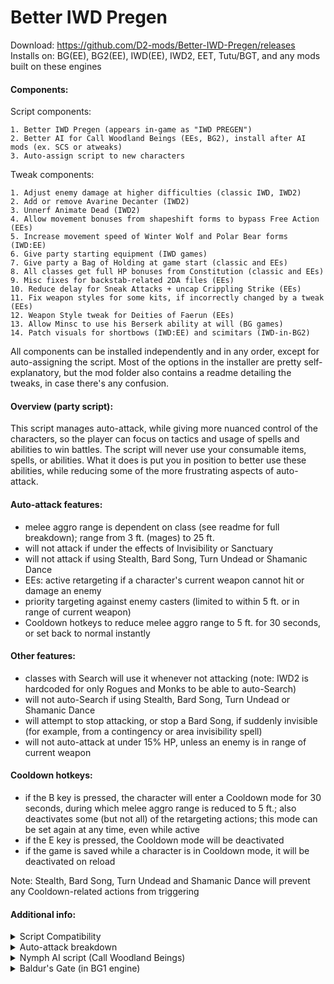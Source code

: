 # Better IWD Pregen
Download: https://github.com/D2-mods/Better-IWD-Pregen/releases  
Installs on: BG(EE), BG2(EE), IWD(EE), IWD2, EET, Tutu/BGT, and any mods built on these engines

#### Components:
Script components:
  ```
1. Better IWD Pregen (appears in-game as "IWD PREGEN")
2. Better AI for Call Woodland Beings (EEs, BG2), install after AI mods (ex. SCS or atweaks)
3. Auto-assign script to new characters
  ```
Tweak components:
  ```
1. Adjust enemy damage at higher difficulties (classic IWD, IWD2)
2. Add or remove Avarine Decanter (IWD2)
3. Unnerf Animate Dead (IWD2)
4. Allow movement bonuses from shapeshift forms to bypass Free Action (EEs)
5. Increase movement speed of Winter Wolf and Polar Bear forms (IWD:EE)
6. Give party starting equipment (IWD games)
7. Give party a Bag of Holding at game start (classic and EEs)
8. All classes get full HP bonuses from Constitution (classic and EEs)
9. Misc fixes for backstab-related 2DA files (EEs)
10. Reduce delay for Sneak Attacks + uncap Crippling Strike (EEs)
11. Fix weapon styles for some kits, if incorrectly changed by a tweak (EEs)
12. Weapon Style tweak for Deities of Faerun (EEs)
13. Allow Minsc to use his Berserk ability at will (BG games)
14. Patch visuals for shortbows (IWD:EE) and scimitars (IWD-in-BG2)
  ```
All components can be installed independently and in any order, except for auto-assigning the script. Most of the options in the installer are pretty self-explanatory, but the mod folder also contains a readme detailing the tweaks, in case there's any confusion.

#### Overview (party script):
This script manages auto-attack, while giving more nuanced control of the characters, so the player can focus on tactics and usage of spells and abilities to win battles. The script will never use your consumable items, spells, or abilities. What it does is put you in position to better use these abilities, while reducing some of the more frustrating aspects of auto-attack.

#### Auto-attack features:
- melee aggro range is dependent on class (see readme for full breakdown); range from 3 ft. (mages) to 25 ft.
- will not attack if under the effects of Invisibility or Sanctuary
- will not attack if using Stealth, Bard Song, Turn Undead or Shamanic Dance
- EEs: active retargeting if a character's current weapon cannot hit or damage an enemy
- priority targeting against enemy casters (limited to within 5 ft. or in range of current weapon)
- Cooldown hotkeys to reduce melee aggro range to 5 ft. for 30 seconds, or set back to normal instantly

#### Other features:
- classes with Search will use it whenever not attacking (note: IWD2 is hardcoded for only Rogues and Monks to be able to auto-Search)
- will not auto-Search if using Stealth, Bard Song, Turn Undead or Shamanic Dance
- will attempt to stop attacking, or stop a Bard Song, if suddenly invisible (for example, from a contingency or area invisibility spell)
- will not auto-attack at under 15% HP, unless an enemy is in range of current weapon

#### Cooldown hotkeys:
- if the B key is pressed, the character will enter a Cooldown mode for 30 seconds, during which melee aggro range is reduced to 5 ft.; also deactivates some (but not all) of the retargeting actions; this mode can be set again at any time, even while active
- if the E key is pressed, the Cooldown mode will be deactivated
- if the game is saved while a character is in Cooldown mode, it will be deactivated on reload

Note: Stealth, Bard Song, Turn Undead and Shamanic Dance will prevent any Cooldown-related actions from triggering

#### Additional info:
<details>
  <summary>Script Compatibility</summary>
  
#### Info:
EEs: BG:EE, BG2:EE, IWD:EE, EET (tested on v2.5/v2.6)  
Classic: BG1, BG2, IWD, IWD2 (tested with GOG versions)

Also compatible with any BG2 conversion mods (ex. BGT or Classic Adventures).

Classic BG2 engine:  
TobEx (v26/v28): Compatibility issues should be fixed (v3.7 and later).  
TobEx Afterlife: Use v29.10 or later. (http://www.shsforums.net/files/file/1274-tobex-afterlife)  
Improved GUI mod: Use v5.1 or later. (http://www.shsforums.net/files/file/1265-bg2-improved-gui)

NOTE: I'm not 100% sure the scripts work with expansionless versions of the classic games.
  
</details>
<details>
  <summary>Auto-attack breakdown</summary>
  
#### BG(EE), BG2(EE), IWD(EE):
  ```
Class: Fighter, Ranger, Paladin, including any multiclass combinations
	Conditions (one must be met to auto-attack)
	1. Enemy is within range of the currently equipped weapon
	2. Enemy is within 25 ft.
	3. Attacked by enemy

Class: Kensai, Monk, Shapeshift/Polymorph (without Fighter levels)
	Conditions (one must be met to auto-attack)
	1. Enemy is within range of the currently equipped weapon
	2. Enemy is within 18 ft.
	3. Attacked by enemy

Class: Cleric, Druid, Shaman, Thief, Bard, Cleric/Thief
	Conditions (one must be met to auto-attack)
	1. Enemy is within range of the currently equipped weapon
	2. Enemy is within 12 ft.

Class: Mage, Sorcerer, Mage/Thief, Cleric/Mage
	Conditions (one must be met to auto-attack)
	1. Enemy is within range of the currently equipped weapon
	2. Enemy is within 3 ft.
	3. If THAC0 is less than 5, will attack if enemy is within 12 ft.
  ```

#### IWD2:
  ```
Class: Fighter, Ranger, Paladin or Barbarian (single-class or multiclass with 3+ levels)
	Conditions (one must be met to auto-attack)
	1. Enemy is within range of the currently equipped weapon
	2. Enemy is within 25 ft.
	3. Attacked by enemy

Class: Monk (Level 9+), Wild Shape/Tenser's/Iron Body (without 3+ warrior levels)
	Conditions (one must be met to auto-attack)
	1. Enemy is within range of the currently equipped weapon
	2. Enemy is within 18 ft.
	3. Attacked by enemy

Class: Cleric, Druid, Monk, Thief or Bard, including multiclass with Wizard or Sorcerer
	Conditions (one must be met to auto-attack)
	1. Enemy is within range of the currently equipped weapon
	2. Enemy is within 12 ft.

Class: Wizard or Sorcerer
	Conditions (one must be met to auto-attack)
	1. Enemy is within range of the currently equipped weapon
	2. Enemy is within 3 ft.
  ```
  
</details>
<details>
  <summary>Nymph AI script (Call Woodland Beings)</summary>
  
#### Option 1 - Revised script:
- smarter spellcasting (better targeting and not as wasteful)
- won't cast statuses on undead or enemies with high magic resist
- will teleport to catch up with the party (i.e. while traveling with Boots of Speed)
- is more cautious at low HP if it has spells remaining
- will not attack or cast spells at enemies if invisible
- Cooldown hotkeys to delay spellcasting

Compatible with EEs and original BG2 engine.  
Not compatible with atweaks PnP Fey (will be skipped during installation).

> DDoor: As in the unmodded script, the nymph may use Dimension Door at will if conditions are met. It will alway teleport to either the nearest enemy or to a PC (usually, its summoner). It will not use Dimension Door if invisible, unless instructed to by the player (with the D key).

> Marking: The nymph "marks" a PC as an object for various actions (by default, this is the summoner). If the marked PC is not on the map for any reason, the nymph will choose another PC on the same map. The nymph will always switch back to its summoner if in visual range. Note that the summoner, as an identifier, is not saved if a summon is still on the map (so if reloading, the script will default to Player1 as the "marked" PC).

Hotkeys:
- if the D key is pressed outside of combat, and not in visual range of enemies, the nymph will teleport to its summoner (or other PC)
- if the B key is pressed, the nymph will enter Cooldown for 3 rounds; will not cast offensive spells or teleport to an enemy in Cooldown mode
- if the E key is pressed, the Cooldown timer is set to 0 (deactivated)



#### Option 2 - Patch existing script:
- adds Cooldown hotkeys (B to enable, E to disable)
- adds D hotkey to teleport to party
- will teleport to party if not in visual range (and not invisible)
- will preserve invisibility
- usable with atweaks PnP Fey, as well as AI mods that still use NYMPH.BCS (ex. SCS)

NOTE: Dimension Door is more limited with this patch. Will only teleport to the summoner or Player1.
  
</details>
<details>
  <summary>Baldur's Gate (in BG1 engine)</summary>
  
#### BG1 script features:
- characters will preserve Hide/Invisibility/Sanctuary
- melee aggro ranges working
- Calls for help working (REMOVED, but theoretically, I could add it back in)
- Cooldown hotkeys working
- no auto-Search (the FindTraps() script action doesn't work)

NOTE: Bard Song and Turn Undead won't prevent auto-attacking, but you can keep them active during battle if the character is standing outside melee aggro range (obviously with a melee weapon equipped)
  
</details>